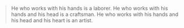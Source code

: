 >He who works with his hands is a laborer. He who works with his hands and his head is a craftsman. He who works with his hands and his head and his heart is an artist.